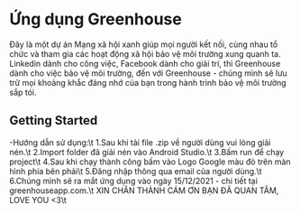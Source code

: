 # Ứng dụng Greenhouse

Đây là một dự án Mạng xã hội xanh giúp mọi người kết nối, cùng nhau tổ chức và tham gia
các hoạt động xã hội bảo vệ môi trường xung quanh ta.
Linkedin dành cho công việc,
Facebook dành cho giải trí,
thì Greenhouse dành cho việc bảo vệ môi trường, đến với Greenhouse - chúng mình
sẽ lưu trữ mọi khoảng khắc đáng nhớ của bạn trong hành trình bảo vệ môi trường sắp tói.

## Getting Started
-Hướng dẫn sử dụng:\t
1.Sau khi tải file .zip về người dùng vui lòng giải nén.\t 
2.Import folder đã giải nén vào Android Studio.\t
3.Bấm run để chạy project\t
4.Sau khi chạy thành công bấm vào Logo Google màu đỏ trên màn hình phía bên phải\t
5.Đăng nhập thông qua email của người dùng.\t
6.Chúng mình sẽ ra mắt ứng dụng vào ngày 15/12/2021 - chi tiết tại greenhouseapp.com.\t
XIN CHÂN THÀNH CÁM ƠN BẠN ĐÃ QUAN TÂM, LOVE YOU <3\t
